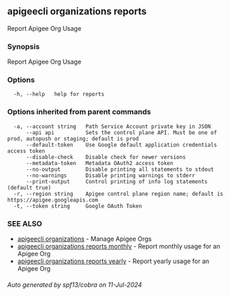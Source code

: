 ## apigeecli organizations reports

Report Apigee Org Usage

### Synopsis

Report Apigee Org Usage

### Options

```
  -h, --help   help for reports
```

### Options inherited from parent commands

```
  -a, --account string   Path Service Account private key in JSON
      --api api          Sets the control plane API. Must be one of prod, autopush or staging; default is prod
      --default-token    Use Google default application credentials access token
      --disable-check    Disable check for newer versions
      --metadata-token   Metadata OAuth2 access token
      --no-output        Disable printing all statements to stdout
      --no-warnings      Disable printing warnings to stderr
      --print-output     Control printing of info log statements (default true)
  -r, --region string    Apigee control plane region name; default is https://apigee.googleapis.com
  -t, --token string     Google OAuth Token
```

### SEE ALSO

* [apigeecli organizations](apigeecli_organizations.md)	 - Manage Apigee Orgs
* [apigeecli organizations reports monthly](apigeecli_organizations_reports_monthly.md)	 - Report monthly usage for an Apigee Org
* [apigeecli organizations reports yearly](apigeecli_organizations_reports_yearly.md)	 - Report yearly usage for an Apigee Org

###### Auto generated by spf13/cobra on 11-Jul-2024
